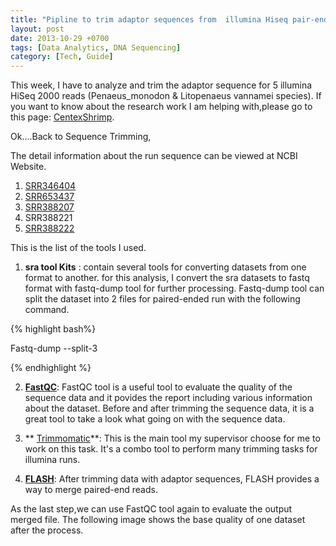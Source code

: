 ```yaml
---
title: "Pipline to trim adaptor sequences from  illumina Hiseq pair-ended reads"
layout: post
date: 2013-10-29 +0700
tags: [Data Analytics, DNA Sequencing]
category: [Tech, Guide]
---
```


This week, I have to analyze and trim the adaptor sequence for 5 illumina HiSeq 2000 reads (Penaeus_monodon & Litopenaeus vannamei species). 
If you want to know about the research work I am helping with,please go to this page: <a href="http://www.sc.mahidol.ac.th/research/shrimp.htm" target="_blank">CentexShrimp</a>.


Ok....Back to Sequence Trimming,

The detail information about the run sequence can be viewed at NCBI Website.

1. <a href="http://www.ncbi.nlm.nih.gov/sra/?term=SRR346404&report=Full" target="_blank">SRR346404</a> 
2. <a href="http://www.ncbi.nlm.nih.gov/sra/?term=SRR653437" target="_blank">SRR653437</a>
3. <a href="http://www.ncbi.nlm.nih.gov/sra/?term=SRR388207" target="_blank">SRR388207</a> 
4. <a hre="http://www.ncbi.nlm.nih.gov/sra/?term=SRR388221" target="_blank">SRR388221</a>
5. <a href="http://www.ncbi.nlm.nih.gov/sra/?term=SRR388222" target="_blank">SRR388222 </a>

This is the list of the tools I used.
	
1. **sra tool Kits** : contain several tools for converting datasets from one format to another. for this analysis, I convert the sra datasets to fastq format with fastq-dump tool for further processing. Fastq-dump tool can split the dataset into 2 files for paired-ended run with the following command.

{% highlight  bash%}

Fastq-dump --split-3 

{% endhighlight %}

2. **<a href="http://www.bioinformatics.babraham.ac.uk/projects/fastqc/" target="_blank">FastQC</a>**: FastQC tool is a useful tool to evaluate the quality of the sequence data and it povides the report including various information about the dataset. Before and after trimming the sequence data, it is a great tool to take a look what going on with the sequence data.

3. ** <a href="http://www.usadellab.org/cms/?page=trimmomatic" target="_blank">Trimmomatic</a>**: This is the main tool my supervisor  choose  for me to work on this task. It's a combo tool to perform many trimming tasks for illumina runs.

4. **<a href="http://ccb.jhu.edu/software/FLASH/" target="_blank">FLASH</a>**: After trimming data with adaptor sequences, FLASH provides a way to merge paired-end reads. 

As the last step,we can use FastQC tool again to evaluate the output merged file.  The following image shows the base quality of one dataset after the process.



	
